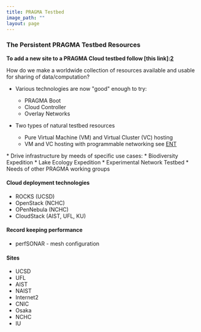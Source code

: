 ```yaml
---
title: PRAGMA Testbed
image_path: ""
layout: page
---
```


### The Persistent PRAGMA Testbed Resources

**To add a new site to a PRAGMA Cloud testbed follow [this link]:[2]**

How do we make a worldwide collection of resources available and usable
for sharing of data/computation?

* Various technologies are now "good" enough to try:
  * PRAGMA Boot 
  * Cloud Controller 
  * Overlay Networks
  
  <p>

* Two types of natural testbed resources
  * Pure Virtual Machine (VM)  and Virtual Cluster (VC) hosting
  * VM and VC hosting with programmable networking 
    see [ENT][1]
<p>
* Drive infrastructure by meeds of specific use cases: 
  * Biodiversity Expedition
  * Lake Ecology Expedition
  * Experimental Network Testbed
  * Needs of other PRAGMA working groups
  
<p>

#### Cloud deployment technologies 

* ROCKS (UCSD)
* OpenStack (NCHC)
* OPenNebula (NCHC)
* CloudStack (AIST, UFL, KU)

<p>

#### Record keeping performance 

* perfSONAR - mesh configuration

<p>

#### Sites

* UCSD
* UFL
* AIST
* NAIST
* Internet2
* CNIC
* Osaka
* NCHC
* IU

[1]: /projects/ent/
[2]: /site-setup/
